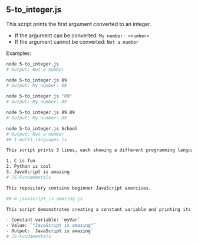## 5-to_integer.js

This script prints the first argument converted to an integer.  

- If the argument can be converted: `My number: <number>`  
- If the argument cannot be converted: `Not a number`  

Examples:

```bash
node 5-to_integer.js
# Output: Not a number

node 5-to_integer.js 89
# Output: My number: 89

node 5-to_integer.js "89"
# Output: My number: 89

node 5-to_integer.js 89.89
# Output: My number: 89

node 5-to_integer.js School
# Output: Not a number
## 1-multi_languages.js

This script prints 3 lines, each showing a different programming language:

1. C is fun
2. Python is cool
3. JavaScript is amazing
# JS-Fundamentals

This repository contains beginner JavaScript exercises.

## 0-javascript_is_amazing.js

This script demonstrates creating a constant variable and printing its value:

- Constant variable: `myVar`
- Value: `"JavaScript is amazing"`
- Output: `JavaScript is amazing`
# JS-Fundamentals
